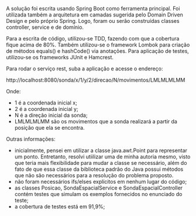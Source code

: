 A solução foi escrita usando Spring Boot como ferramenta principal.
Foi utilizada também a arquitetura em camadas sugerida pelo Domain Driven Design e pelo próprio Spring. Logo, foram ou serão construídas classes controller, service e de domínio.

Para a escrita de código, utilizou-se TDD, fazendo com que a cobertura fique acima de 80%.
Também utilizou-se o framework Lombok para criação de métodos equals() e hashCode() via anotações.
Para aplicação de testes, utilizou-se os frameworks JUnit e Hamcrest.

Para rodar o serviço rest, suba a aplicação e acesse o endereço:

http://localhost:8080/sonda/x/1/y/2/direcao/N/movimentos/LMLMLMLMM

Onde:

 * 1 é a coordenada inicial x;
 * 2 é a coordenada inicial y;
 * N é a direção inicial da sonda;
 * LMLMLMLMM são os movimentos que a sonda realizará a partir da posição que ela se encontra.

Outras informações:

  * inicialmente, pensei em utilizar a classe java.awt.Point para representar um ponto. Entretanto, resolvi utiilizar uma de minha autoria mesmo, visto que teria mais flexibilidade para 
 mudar a classe se necessário, além do fato de que essa classe da biblioteca padrão do Java possui métodos que não são necessários para a resolução do problema proposto.
  * não foram necessários ifs/elses explícitos em nenhum lugar do código;
  * as classes Posicao, SondaEspacialService e SondaEspacialController contém testes que simulam os exemplos fornecidos no enunciado do teste;
  * a cobertura de testes está em 91,9%;
  